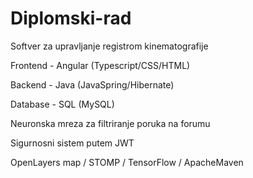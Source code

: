 # Diplomski-rad
 Softver za upravljanje registrom kinematografije
 

Frontend - Angular (Typescript/CSS/HTML)

Backend - Java (JavaSpring/Hibernate)


Database - SQL (MySQL)

Neuronska mreza za filtriranje poruka na forumu

Sigurnosni sistem putem JWT

OpenLayers map / STOMP / TensorFlow / ApacheMaven
